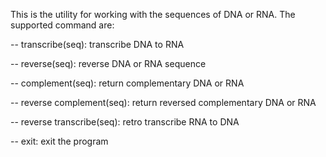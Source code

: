 This is the utility for working with the sequences of DNA or RNA. The supported command are:

-- transcribe(seq): transcribe DNA to RNA

-- reverse(seq): reverse DNA or RNA sequence


-- complement(seq): return complementary DNA or RNA

-- reverse complement(seq): return reversed complementary DNA or RNA

-- reverse transcribe(seq): retro transcribe RNA to DNA

-- exit: exit the program
